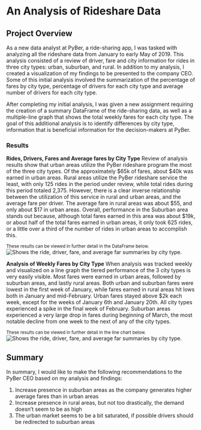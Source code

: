 # An Analysis of Rideshare Data

## Project Overview
As a new data analyst at PyBer, a ride-sharing app, I was tasked with analyzing all the rideshare data from January to early May of 2019. This analysis consisted of a review of driver, fare and city information for rides in three city types: urban, suburban, and rural. In addition to my analysis, I created a visualization of my findings to be presented to the company CEO. Some of this initial analysis involved the summarization of the percentage of fares by city type, percentage of drivers for each city type and average number of drivers for each city type.

After completing my initial analysis, I was given a new assignment requiring the creation of a summary DataFrame of the ride-sharing data, as well as a multiple-line graph that shows the total weekly fares for each city type. The goal of this additional analysis is to identify differences by city type, information that is beneficial information for the decision-makers at PyBer.

### Results

**Rides, Drivers, Fares and Average fares by City Type**
Review of analysis results show that urban areas utilize the PyBer rideshare program the most of the three city types. Of the approximately $65k of fares, about $40k was earned in urban areas. Rural areas utilize the PyBer rideshare service the least, with only 125 rides in the period under review, while total rides during this period totaled 2,375. However, there is a clear inverse relationship between the utilization of this service in rural and urban areas, and the average fare per driver. The average fare in rural areas was about $55, and only about $17 in urban areas. Overall, performance in the Suburban area stands out because, although total fares earned in this area was about $19k, or about half of the total fares earned in urban areas, it only took 625 rides, or a little over a third of the number of rides in urban areas to accomplish this.

<sub>These results can be viewed in further detail in the DataFrame below.</sub>
<picture>
 <source media="(prefers-color-scheme: light)" srcset="https://github.com/ODaniels852/PyBer_Analysis/raw/main/Resources/pyber_summary_df.png">
<img alt=" Shows the ride, driver, fare, and average far summaries by city type."/>

</picture> 

**Analysis of Weekly Fares by City Type**
When analysis was tracked weekly and visualized on a line graph the tiered performance of the 3 city types is very easily visible. Most fares were earned in urban areas, followed by suburban areas, and lastly rural areas. Both urban and suburban fares were lowest in the first week of January, while fares earned in rural areas hit lows both in January and mid-February. Urban fares stayed above $2k each week, except for the weeks of January 6th and January 20th. All city types experienced a spike in the final week of February. Suburban areas experienced a very large drop in fares during beginning of March, the most notable decline from one week to the next of any of the city types.

<sub>These results can be viewed in further detail in the line chart below.</sub>
<picture>
 <source media="(prefers-color-scheme: light)" srcset="https://github.com/ODaniels852/PyBer_Analysis/raw/main/analysis/PyBer_fare_summary.png">
<img alt=" Shows the ride, driver, fare, and average far summaries by city type."/>

</picture> 

##  Summary
In summary, I would like to make the following recommendations to the PyBer CEO based on my analysis and findings:
1)	Increase presence in suburban areas as the company generates higher average fares than in urban areas
2)	Increase presence in rural areas, but not too drastically, the demand doesn’t seem to be as high
3)	The urban market seems to be a bit saturated, if possible drivers should be redirected to suburban areas 
